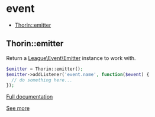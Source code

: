 # event

- [Thorin::emitter](#Thorin_emitter)
<a name="Thorin_emitter"></a>
## Thorin::emitter
Return a [League\Event\Emitter](http://event.thephpleague.com/2.0/emitter/basic-usage/) instance to work with.
```php
$emitter = Thorin::emitter();
$emitter->addListener('event.name', function($event) {
  // do something here...
});
```

[Full documentation](/doc/src/functions/event/emitter.md)

[See more](http://event.thephpleague.com/2.0/emitter/basic-usage/)

